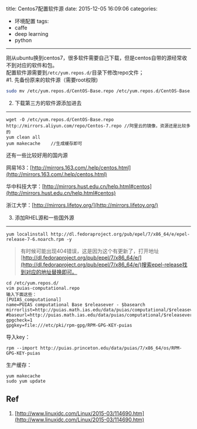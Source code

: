 title: Centos7配置软件源
date: 2015-12-05 16:09:06
categories:
- 环境配置
tags:
- caffe
- deep learning
- python
---
刚从ubuntu换到centos7，很多软件需要自己下载，但是centos自带的源经常收不到对应的软件和包。  
配置软件源需要到`/etc/yum.repos.d/`目录下修改repo文件；  
#1. 先备份原来的软件源（需要root权限)

```sh
sudo mv /etc/yum.repos.d/CentOS-Base.repo /etc/yum.repos.d/CentOS-Base.repo.backup
```

2. 下载第三方的软件源添加进去  
---

	wget -O /etc/yum.repos.d/CentOS-Base.repo http://mirrors.aliyun.com/repo/Centos-7.repo //阿里云的镜像，资源还是比较多的
	yum clean all
	yum makecache    //生成缓存即可
还有一些比较好用的国内源

网易163：[http://mirrors.163.com/.help/centos.html](http://mirrors.163.com/.help/centos.html)

华中科技大学：[http://mirrors.hust.edu.cn/help.html#centos](http://mirrors.hust.edu.cn/help.html#centos)

浙江大学：[http://mirrors.lifetoy.org/](http://mirrors.lifetoy.org/)


3. 添加RHEL源和一些国外源
---
	yum localinstall http://dl.fedoraproject.org/pub/epel/7/x86_64/e/epel-release-7-6.noarch.rpm -y
	
> 有时候可能出现404错误，这是因为这个有更新了，打开地址[http://dl.fedoraproject.org/pub/epel/7/x86_64/e/](http://dl.fedoraproject.org/pub/epel/7/x86_64/e/)搜索epel-release找到对应的地址替换即可。

	cd /etc/yum.repos.d/
	vim puias-computational.repo 
	输入下面这些：
	[PUIAS_computational]
	name=PUIAS computational Base $releasever - $basearch
	mirrorlist=http://puias.math.ias.edu/data/puias/computational/$releasever/$basearch/mirrorlist
	#baseurl=http://puias.math.ias.edu/data/puias/computational/$releasever/$basearch
	gpgcheck=1
	gpgkey=file:///etc/pki/rpm-gpg/RPM-GPG-KEY-puias 
导入key：

	rpm --import http://puias.princeton.edu/data/puias/7/x86_64/os/RPM-GPG-KEY-puias
生产缓存：

	yum makecache
	sudo yum update

## Ref ##
1. [http://www.linuxidc.com/Linux/2015-03/114690.htm](http://www.linuxidc.com/Linux/2015-03/114690.htm)
